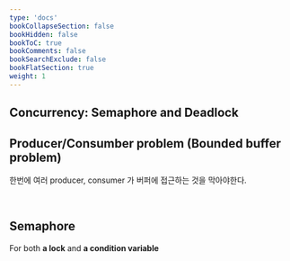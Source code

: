 ```yaml
---
type: 'docs'
bookCollapseSection: false
bookHidden: false
bookToC: true
bookComments: false
bookSearchExclude: false
bookFlatSection: true
weight: 1
---
```


## Concurrency: Semaphore and Deadlock

## Producer/Consumber problem (Bounded buffer problem)

한번에 여러 producer, consumer 가 버퍼에 접근하는 것을 막아야한다.

<br>

## Semaphore

For both **a lock** and **a condition variable**